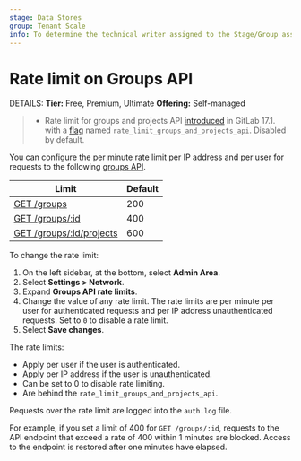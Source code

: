 ```yaml
---
stage: Data Stores
group: Tenant Scale
info: To determine the technical writer assigned to the Stage/Group associated with this page, see https://handbook.gitlab.com/handbook/product/ux/technical-writing/#assignments
---
```


# Rate limit on Groups API

DETAILS:
**Tier:** Free, Premium, Ultimate
**Offering:** Self-managed

> - Rate limit for groups and projects API [introduced](https://gitlab.com/gitlab-org/gitlab/-/merge_requests/152733) in GitLab 17.1. with a [flag](../feature_flags.md) named `rate_limit_groups_and_projects_api`. Disabled by default.

You can configure the per minute rate limit per IP address and per user for requests to the following [groups API](../../api/groups.md).

| Limit                                                                  | Default |
|------------------------------------------------------------------------|---------|
| [GET /groups](../../api/groups.md#list-groups)                         | 200     |
| [GET /groups/:id](../../api/groups.md#details-of-a-group)              | 400     |
| [GET /groups/:id/projects](../../api/groups.md#list-a-groups-projects) | 600     |

To change the rate limit:

1. On the left sidebar, at the bottom, select **Admin Area**.
1. Select **Settings > Network**.
1. Expand **Groups API rate limits**.
1. Change the value of any rate limit. The rate limits are per minute per user for authenticated requests and per IP address unauthenticated requests.
   Set to `0` to disable a rate limit.
1. Select **Save changes**.

The rate limits:

- Apply per user if the user is authenticated.
- Apply per IP address if the user is unauthenticated.
- Can be set to 0 to disable rate limiting.
- Are behind the `rate_limit_groups_and_projects_api`.

Requests over the rate limit are logged into the `auth.log` file.

For example, if you set a limit of 400 for `GET /groups/:id`, requests to the API endpoint that
exceed a rate of 400 within 1 minutes are blocked. Access to the endpoint is restored after one minutes have elapsed.
